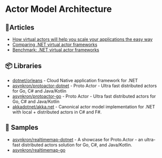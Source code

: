 # Actor Model Architecture

## 📕Articles
- [How virtual actors will help you scale your applications the easy way](https://www.etteplan.com/stories/how-virtual-actors-will-help-you-scale-your-applications-easy-way)
- [Comparing .NET virtual actor frameworks](https://www.etteplan.com/stories/comparing-net-virtual-actor-frameworks)
- [Benchmark: .NET virtual actor frameworks](https://www.etteplan.com/stories/benchmark-net-virtual-actor-frameworks)
## 📦 Libraries
- [dotnet/orleans](https://github.com/dotnet/orleans) - Cloud Native application framework for .NET
- [asynkron/protoactor-dotnet](https://github.com/asynkron/protoactor-dotnet) - Proto Actor - Ultra fast distributed actors for Go, C# and Java/Kotlin
- [asynkron/protoactor-go](https://github.com/asynkron/protoactor-go) - Proto Actor - Ultra fast distributed actors for Go, C# and Java/Kotlin
- [akkadotnet/akka.net](https://github.com/akkadotnet/akka.net) - Canonical actor model implementation for .NET with local + distributed actors in C# and F#.
## 🚀 Samples
- [asynkron/realtimemap-dotnet](https://github.com/asynkron/realtimemap-dotnet) - A showcase for Proto.Actor - an ultra-fast distributed actors solution for Go, C#, and Java/Kotlin.
- [asynkron/realtimemap-go](https://github.com/asynkron/realtimemap-go)